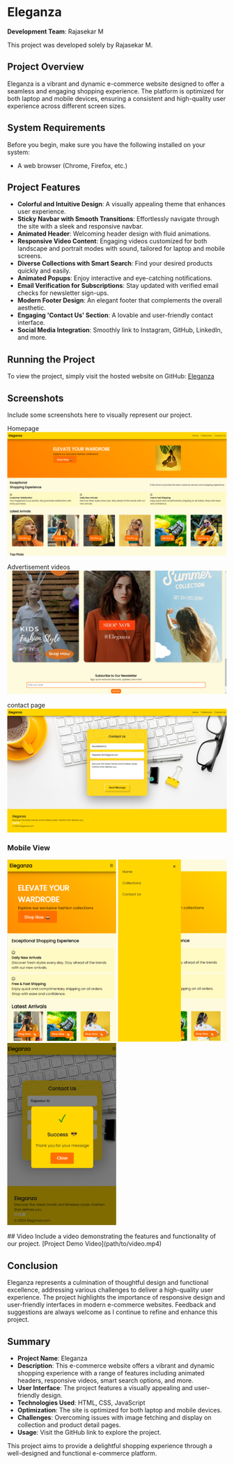 # Eleganza
**Development Team**: Rajasekar M

This project was developed solely by Rajasekar M.

## Project Overview
Eleganza is a vibrant and dynamic e-commerce website designed to offer a seamless and engaging shopping experience. The platform is optimized for both laptop and mobile devices, ensuring a consistent and high-quality user experience across different screen sizes.

## System Requirements
Before you begin, make sure you have the following installed on your system:
- A web browser (Chrome, Firefox, etc.)

## Project Features
- **Colorful and Intuitive Design**: A visually appealing theme that enhances user experience.
- **Sticky Navbar with Smooth Transitions**: Effortlessly navigate through the site with a sleek and responsive navbar.
- **Animated Header**: Welcoming header design with fluid animations.
- **Responsive Video Content**: Engaging videos customized for both landscape and portrait modes with sound, tailored for laptop and mobile screens.
- **Diverse Collections with Smart Search**: Find your desired products quickly and easily.
- **Animated Popups**: Enjoy interactive and eye-catching notifications.
- **Email Verification for Subscriptions**: Stay updated with verified email checks for newsletter sign-ups.
- **Modern Footer Design**: An elegant footer that complements the overall aesthetic.
- **Engaging 'Contact Us' Section**: A lovable and user-friendly contact interface.
- **Social Media Integration**: Smoothly link to Instagram, GitHub, LinkedIn, and more.

## Running the Project
To view the project, simply visit the hosted website on GitHub:
[Eleganza](https://rajas1010.github.io/E-commerce/)

## Screenshots
Include some screenshots here to visually represent our project.

Homepage
![Screenshot 1](images/ScreenshotL1.png)

Advertisement videos
![Screenshot 2](images/ScreenshotL2.png)

contact page
![Screenshot 3](images/ScreenshotL3.png)
### Mobile View
<p float="left">
  <img src="images/ScreenshotM1.png" width="250" />
  <img src="images/ScreenshotM2.png" width="250" />
  <img src="images/ScreenshotM3.png" width="250" />
</p>
## Video
Include a video demonstrating the features and functionality of our project.
[Project Demo Video](path/to/video.mp4)

## Conclusion
Eleganza represents a culmination of thoughtful design and functional excellence, addressing various challenges to deliver a high-quality user experience. The project highlights the importance of responsive design and user-friendly interfaces in modern e-commerce websites. Feedback and suggestions are always welcome as I continue to refine and enhance this project.

## Summary
- **Project Name**: Eleganza
- **Description**: This e-commerce website offers a vibrant and dynamic shopping experience with a range of features including animated headers, responsive videos, smart search options, and more.
- **User Interface**: The project features a visually appealing and user-friendly design.
- **Technologies Used**: HTML, CSS, JavaScript
- **Optimization**: The site is optimized for both laptop and mobile devices.
- **Challenges**: Overcoming issues with image fetching and display on collection and product detail pages.
- **Usage**: Visit the GitHub link to explore the project.

This project aims to provide a delightful shopping experience through a well-designed and functional e-commerce platform.

